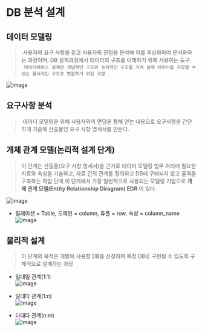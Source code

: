 # DB 분석 설계
## 데이터 모델링
> &nbsp;사용자의 요구 사항을 듣고 사용자의 관점을 분석해 이를 추상화하여 문서화하는 과정이며, DB 설계과정에서 데이터의 구조를 이해하기 위해 사용하는 도구.  
` 데이터베이스 설계란 개념적인 구조와 논리적인 구조를 거쳐 실제 데이터를 저장할 수 있는 물리적인 구조로 변환하기 위한 과정`
>
![image](https://github.com/JeHa-An/KOSTA/assets/106300022/ede6ba69-af9a-4e79-b84f-e04d2bc2c49e)

## 요구사항 분석
> &nbsp;데이터 모델링을 위해 사용자와의 면담을 통해 얻는 내용으로 요구사항을 간단하게 기술해 산출물인 요구 사항 명세서를 만든다.  

## 개체 관계 모델(논리적 설계 단계)
> 이 단계는 산출물(요구 사항 명세서)을 근거로 데이터 모델링 업무 처리에 필요한 자료와 속성을 기술하고, 자료 간의 관계를 정의하고 DB에 구애되지 않고 골격을 구축하는 작업 단계 이 단계에서 가장 일반적으로 사용되는 모델링 기법으로 **개체 관계 모델(Entity Relationship Diragram) EDR** 이 있다.

![image](https://github.com/JeHa-An/KOSTA/assets/106300022/b37bf833-7baa-4868-8e16-437bab451c17)


- 릴레이션 = Table, 도메인 = column, 튜플 = row, 속성 = column_name
![image](https://github.com/JeHa-An/KOSTA/assets/106300022/d9f0b3c5-219d-48f3-aaca-862882d149c6)

## 물리적 설계
> 이 단계의 목적은 개발에 사용할 DB를 선정하여 특정 DB로 구현될 수 있도록 구체적으로 설계하는 과정
- 일대일 관계(1:1)  
![image](https://github.com/JeHa-An/KOSTA/assets/106300022/b7e41b99-ac01-4950-9b4d-7dadef958490)

- 일대다 관계(1:n)  
![image](https://github.com/JeHa-An/KOSTA/assets/106300022/408e55ac-e564-4071-a63c-e6e61fd56d90)

- 다대다 관계(n:m)  
![image](https://github.com/JeHa-An/KOSTA/assets/106300022/a00ec4e3-a7f6-4eeb-8c01-18939873e21a)
